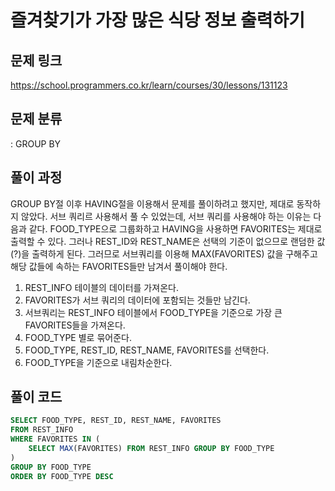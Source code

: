 # 즐겨찾기가 가장 많은 식당 정보 출력하기

## 문제 링크

https://school.programmers.co.kr/learn/courses/30/lessons/131123

## 문제 분류

: GROUP BY

## 풀이 과정

GROUP BY절 이후 HAVING절을 이용해서 문제를 풀이하려고 했지만, 제대로 동작하지 않았다.
서브 쿼리르 사용해서 풀 수 있었는데, 서브 쿼리를 사용해야 하는 이유는 다음과 같다.
FOOD_TYPE으로 그룹화하고 HAVING을 사용하면 FAVORITES는 제대로 출력할 수 있다. 그러나 REST_ID와 REST_NAME은 선택의
기준이 없으므로 랜덤한 값(?)을 출력하게 된다.
그러므로 서브쿼리를 이용해 MAX(FAVORITES) 값을 구해주고 해당 값들에 속하는 FAVORITES들만 남겨서 풀이해야 한다.

1. REST_INFO 테이블의 데이터를 가져온다.
2. FAVORITES가 서브 쿼리의 데이터에 포함되는 것들만 남긴다.
3. 서브쿼리는 REST_INFO 테이블에서 FOOD_TYPE을 기준으로 가장 큰 FAVORITES들을 가져온다.
4. FOOD_TYPE 별로 묶어준다.
5. FOOD_TYPE, REST_ID, REST_NAME, FAVORITES를 선택한다.
6. FOOD_TYPE을 기준으로 내림차순한다.

## 풀이 코드

```sql
SELECT FOOD_TYPE, REST_ID, REST_NAME, FAVORITES
FROM REST_INFO
WHERE FAVORITES IN (
    SELECT MAX(FAVORITES) FROM REST_INFO GROUP BY FOOD_TYPE
)
GROUP BY FOOD_TYPE
ORDER BY FOOD_TYPE DESC
```
